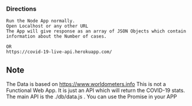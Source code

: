 ### Directions
    Run the Node App normally.
    Open Localhost or any other URL
    The App will give response as an array of JSON Objects which contain information about the Number of cases.

    OR
    https://covid-19-live-api.herokuapp.com/


## Note
   The Data is based on https://www.worldometers.info
   This is not a Functional Web App. It is just an API which will return the COVID-19 stats.
   The main API is the ./db/data.js . You can use the Promise in your APP